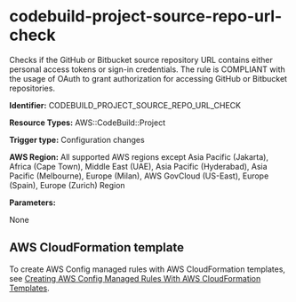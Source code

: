 # codebuild\-project\-source\-repo\-url\-check<a name="codebuild-project-source-repo-url-check"></a>

Checks if the GitHub or Bitbucket source repository URL contains either personal access tokens or sign\-in credentials\. The rule is COMPLIANT with the usage of OAuth to grant authorization for accessing GitHub or Bitbucket repositories\. 

**Identifier:** CODEBUILD\_PROJECT\_SOURCE\_REPO\_URL\_CHECK

**Resource Types:** AWS::CodeBuild::Project

**Trigger type:** Configuration changes

**AWS Region:** All supported AWS regions except Asia Pacific \(Jakarta\), Africa \(Cape Town\), Middle East \(UAE\), Asia Pacific \(Hyderabad\), Asia Pacific \(Melbourne\), Europe \(Milan\), AWS GovCloud \(US\-East\), Europe \(Spain\), Europe \(Zurich\) Region

**Parameters:**

None  

## AWS CloudFormation template<a name="w2aac12c33c15b9d141c17"></a>

To create AWS Config managed rules with AWS CloudFormation templates, see [Creating AWS Config Managed Rules With AWS CloudFormation Templates](aws-config-managed-rules-cloudformation-templates.md)\.